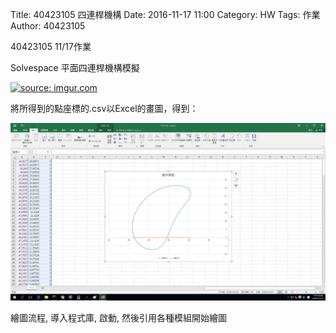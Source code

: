 Title: 40423105 四連桿機構
Date: 2016-11-17 11:00
Category: HW
Tags: 作業
Author: 40423105 

40423105 11/17作業


<!-- PELICAN_END_SUMMARY -->

<p>Solvespace 平面四連桿機構模擬</p>
<a href="http://imgur.com/0SEnY6m"><img src="http://i.imgur.com/0SEnY6m.png" title="source: imgur.com" /></a>
<p>將所得到的點座標的.csv以Excel的畫圖，得到：</p>
<p><img src="./../w7/1117 csv.png/" width="800" /></p>

<p>繪圖流程, 導入程式庫, 啟動, 然後引用各種模組開始繪圖</p>
<!-- 導入 Brython 標準程式庫 -->

<script type="text/javascript" 
    src="https://cdn.rawgit.com/brython-dev/brython/master/www/src/brython_dist.js">
</script>

<!-- 啟動 Brython -->

<script>
window.onload=function(){
brython(1);
}
</script>

<!-- 以下實際利用  Brython 畫兩條直線 -->

<canvas id="japanflag1" width="600" height="600"></canvas>

<script type="text/python3">
from browser import document as doc
import math
# 準備繪圖畫布
canvas = doc["japanflag1"]
ctx = canvas.getContext("2d")

# 以下可以利用 ctx 物件進行畫圖
# 先畫一條直線
ctx.beginPath()
# 設定線的寬度為 1 個單位
ctx.lineWidth = 2
ctx.moveTo(100, 100)

ctx.lineTo(150, 200)

ctx.moveTo(150, 100)

ctx.lineTo(100, 200)


# 設定顏色為藍色, 也可以使用 "rgb(0, 0, 255)" 字串設定顏色值
ctx.strokeStyle = "blue"
# 實際執行畫線
ctx.stroke()
ctx.closePath()
</script>

